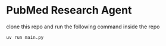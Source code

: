 # PubMed Research Agent
clone this repo and run the following command inside the repo

```shell
uv run main.py
```
